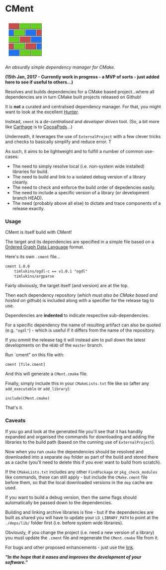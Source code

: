 # CMent

![cment logo](https://github.com/timlukins/CMent/raw/master/cment_logo.png "CMent Logo")

_An absurdly simple dependency manager for CMake._

**(15th Jan, 2017 - Currently work in progress - a MVP of sorts - just added here to see if useful to others...)**

Resolves and builds dependencies for a CMake based project...where all dependencies are in turn CMake built projects released on Github!

It is **not** a curated and centralised dependency manager. For that, you might want to look at the excellent [Hunter](https://github.com/ruslo/hunter).

Instead, `cment` is a _de-centralised_ and _developer driven_ tool. (So, a bit more like [Carthage](https://github.com/Carthage/Carthage) is to [CocoaPods](https://github.com/CocoaPods/CocoaPods)...)

Underneath, it leverages the use of `ExternalProject` with a few clever tricks and checks to basically simplify and reduce error. T

As such, it aims to be lightweight and to fulfill a number of common use-cases:

* The need to simply resolve local (i.e. non-system wide installed) libraries for build.
* The need to build and link to a isolated debug version of a library cleanly.
* The need to check and enforce the build order of depedencies easily.
* The need to include a specific version of a library (or development branch HEAD).
* The need (probably above all else) to dictate and trace components of a release exactly.

### Usage

CMent is itself build with CMent! 

The target and its dependencies are specified in a simple file based on a [Ordered Graph Data Language](http://ogdl.org) format. 

Here's its own `.cment` file...

    cment 1.0.0
        timlukins/ogdl-c == v1.0.1 "ogdl"
        timlukins/argparse

Fairly obviously, the target itself (and version) are at the top.

Then each dependency repository (*which must also be CMake based and hosted on github*) is included along with a specifier for the release tag to use.

Dependencies are **indented** to indicate respective sub-dependencies.

For a specific dependency the name of resulting artifact can also be quoted (e.g. `"ogdl"`) - which is useful if it differs from the name of the repository.

If you ommit the release tag it will instead aim to pull down the latest developments on the `HEAD` of the `master` branch.
  
Run `cment" on this file with:

    cment [file.cment]

And this will generate a `CMent.cmake` file.

Finally, simply include this in your `CMakeLists.txt` file like so (after any `add_executable` or `add_library`):

```
include(CMent.cmake)
```

That's it.

### Caveats

If you go and look at the generated file you'll see that it has handily expanded and organised the commands for downloading and adding the libraries to the build path (based on the cunning use of `ExternalProject`).

Now when you run `cmake` the dependencies should be resolved and downloaded into a separate `dep` folder as part of the build and stored there as a cache (you'll need to delete this if you ever want to build from scratch).

If the `CMakeLists.txt` includes any other `FindPackage` or `pkg_check_modules` like commands, these can still apply - but include the `CMake.cment` file before them, so that the local downloaded versions in the `dep` cache are used.

If you want to build a debug version, then the same flags should automatically be passed down to the dependencies.

Building and linking archive libraries is fine - but if the dependencies are built as shared you will have to update your `LD_LIBRARY_PATH` to point at the `./deps/lib/` folder first (i.e. before system wide libraries).

Obviously, if you change the project (i.e. need a new version of a library) you must update the `.cment` file and regenerate the `CMent.cmake` file from it.

For bugs and other proposed enhancements - just use the [link](https://github.com/timlukins/CMent/issues).

**_"In the hope that it eases and improves the development of your software."_**







